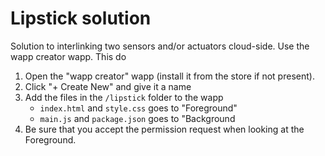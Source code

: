 # Lipstick solution

Solution to interlinking two sensors and/or actuators cloud-side. Use the wapp creator wapp. This do

1. Open the "wapp creator" wapp (install it from the store if not present).
2. Click "+ Create New" and give it a name
3. Add the files in the `/lipstick` folder to the wapp
   - `index.html` and `style.css` goes to "Foreground"
   - `main.js` and `package.json` goes to "Background
4. Be sure that you accept the permission request when looking at the Foreground.